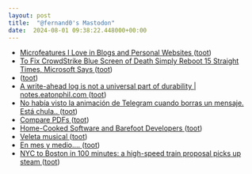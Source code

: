 ```yaml
---
layout: post
title:  "@fernand0's Mastodon"
date:  2024-08-01 09:38:22.448000+00:00
---
```

*  [Microfeatures I Love in Blogs and Personal Websites ](https://danilafe.com/blog/blog_microfeatures) ([toot](https://mastodon.social/@fernand0/112886094393915120))
*  [To Fix CrowdStrike Blue Screen of Death Simply Reboot 15 Straight Times, Microsoft Says ](https://www.404media.co/to-fix-crowdstrike-blue-screen-of-death-simply-reboot-15-straight-times-microsoft-says) ([toot](https://mastodon.social/@fernand0/112885731880920448))
*  [ ](https://mastodon.social/users/fernand0/statuses/112885718255156602/activity) ([toot](https://mastodon.social/users/fernand0/statuses/112885718255156602/activity))
*  [A write-ahead log is not a universal part of durability \| notes.eatonphil.com ](https://notes.eatonphil.com/2024-07-01-a-write-ahead-log-is-not-a-universal-part-of-durability.htm) ([toot](https://mastodon.social/@fernand0/112885647361377445))
*  [No había visto la animación de Telegram cuando borras un mensaje. Está chula.. ](https://mastodon.social/@fernand0/112885520305428484) ([toot](https://mastodon.social/@fernand0/112885520305428484))
*  [Compare PDFs ](https://simonwillison.net/2024/Jul/2/compare-pdfs/#atom-everythin) ([toot](https://mastodon.social/@fernand0/112884817913849561))
*  [Home-Cooked Software and Barefoot Developers ](https://maggieappleton.com/home-cooked-softwar) ([toot](https://mastodon.social/@fernand0/112884210168799576))
*  [Veleta musical ](https://www.flickr.com/photos/fernand0/53859484462) ([toot](https://mastodon.social/@fernand0/112884105099462722))
*  [En mes y medio…. ](https://avecesunafoto.wordpress.com/2024/07/31/en-mes-y-medio) ([toot](https://mastodon.social/@fernand0/112882623703785990))
*  [NYC to Boston in 100 minutes: a high-speed train proposal picks up steam ](https://gothamist.com/news/nyc-to-boston-in-100-minutes-a-high-speed-train-proposal-picks-up-stea) ([toot](https://mastodon.social/@fernand0/112881954909860092))
